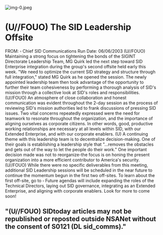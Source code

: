 ![img-0.jpeg](img-0.jpeg)

# (U//FOUO) The SID Leadership Offsite 

FROM: $\square$
Chief SID Communications
Run Date: 06/06/2003
(U//FOUO) Maintaining a strong focus on tightening the bonds of the SIGINT Directorate Leadership Team, MG Quirk led the next step toward SID Enterprise integration during the group's second offsite held early this week. "We need to optimize the current SID strategy and structure through full integration," stated MG Quirk as he opened the session. The newly appointed leadership team then took advantage of the opportunity to further their team cohesiveness by performing a thorough analysis of SID's mission through a collective look at SID's roles and responsibilities.
(U//FOUO) An atmosphere of close collaboration and honest communication was evident throughout the 2-day session as the process of reviewing SID's mission authorities led to frank discussions of pressing SID issues. Two vital concerns repeatedly expressed were the need for teamwork to resonate throughout the organization, and the importance of aligning ourselves as corporate citizens. In other words, good, productive working relationships are necessary at all levels within SID, with our Extended Enterprise, and with our corporate enablers.
(U) A continuing theme with this leadership team is to decentralize decision-making. One of their goals is establishing a leadership style that "...removes the obstacles and gets out of the way to let the people do their work." One important decision made was not to reorganize-the focus is on honing the present organization into a more efficient contributor to America's security.
(U//FOUO) While there were no specific deliverables from this meeting, additional SID Leadership sessions will be scheduled in the near future to continue the momentum begun in the first two off-sites. To learn about the first off-site, go to
$\square$ Future agendas will include expanding the roles of the Technical Directors, laying out SID governance, integrating as an Extended Enterprise, and aligning with corporate enablers. Look for more to come soon!

## "(U//FOUO) SIDtoday articles may not be republished or reposted outside NSANet without the consent of $\mathbf{S 0 1 2 1}$ (DL sid_comms)."
